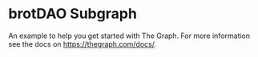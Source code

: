 # brotDAO Subgraph


An example to help you get started with The Graph. For more information see the docs on https://thegraph.com/docs/.